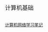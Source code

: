 <font  style="font-size: 19px">计算机基础</font>
<br>
<br>
<br>
<a href="./计算机基础/计算机网络学习笔记/计算机网络学习笔记" class="a_style">计算机网络学习笔记</a>